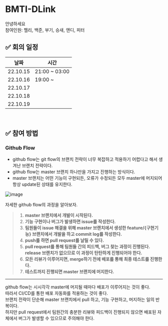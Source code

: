 # BMTI-DLink

안녕하세요
<br />
참여인원: 헬리, 백준, 부기, 승새, 앤디, 피터
<br/>

## ✅ 회의 일정

| 날짜                | 시간 |
|  --------- | --- |
|  22.10.15 |  21:00 ~ 03:00 |
|  22.10.16 |  19:00 ~  |
|  22.10.17 |     |
|  22.10.18 |     |
|  22.10.19 |     |



<br/>

## ✅ 참여 방법

### Github Flow
* github flow는 git flow의 브랜치 전략이 너무 복잡하고 적용하기 어렵다고 해서 생겨난 브랜치 전략이다.
* github flow는 master 브랜치 하나만을 가지고 진행하는 방식이다.
* master 브랜치는 어떤 기능이 구현되든, 오류가 수정되든 모두 master에 머지되어 항상 update된 상태를 유지한다.

![image](https://user-images.githubusercontent.com/107832252/196041283-603bd3aa-c2b8-46d0-a211-6f1d06e83279.png)


자세한 github flow의 과정을 알아보자.

> 1. **master 브랜치에서 개발이 시작된다.**
> 2. **기능 구현이나 버그가 발생하면 issue를 작성한다.**
> 3. **팀원들이 issue 해결을 위해 master 브랜치에서 생성한 feature/{구현기능} 브랜치에서 개발을 하고 commit log를 작성한다.**
> 4. **push를 하면 pull request를 날릴 수 있다.**
> 5. **pull request를 통해 팀원들 간의 피드백, 버그 찾는 과정이 진행된다. 
>     release 브랜치가 없으므로 이 과정이 탄탄하게 진행되어야 한다.**
> 6. **모든 리뷰가 이루어지면, merge하기 전에 배포를 통해 최종 테스트를 진행한다.**
> 7. **테스트까지 진행되면 master 브랜치에 머지한다.**

---

github flow는 시시각각 master에 머지될 때마다 배포가 이루어지는 것이 좋다.
<br/>
따라서 CI/CD를 통한 배포 자동화를 적용하는 것이 좋다.
<br/>
브랜치 전략이 단순해 master 브랜치에서 pull 하고, 기능 구현하고, 머지하는 일의 반복이다.
<br/>
하지만 pull request에서 팀원간의 충분한 리뷰와 피드백이 진행되지 않으면 배포된 자체에서 버그가 발생할 수 있으므로 주의해야 한다.
